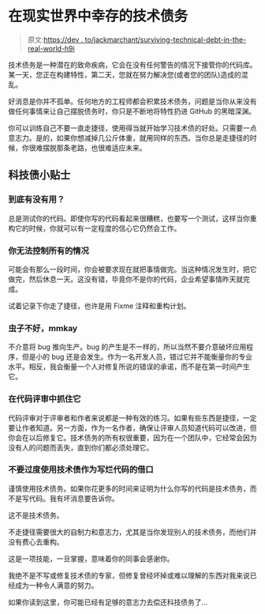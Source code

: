 # 在现实世界中幸存的技术债务

> 原文:[https://dev . to/jackmarchant/surviving-technical-debt-in-the-real-world-h9i](https://dev.to/jackmarchant/surviving-technical-debt-in-the-real-world-h9i)

技术债务是一种潜在的致命疾病，它会在没有任何警告的情况下接管你的代码库。某一天，您正在构建特性，第二天，您就在努力解决您(或者您的团队)造成的混乱。

好消息是你并不孤单。任何地方的工程师都会积累技术债务，问题是当你从来没有做任何事情来让自己摆脱债务时，你只是不断地将特性扔进 GitHub 的黑暗深渊。

你可以训练自己不要一直走捷径，使用得当就开始学习技术债的好处。只需要一点意志力。是的，如果你想减掉几公斤体重，就用同样的东西。当你总是走捷径的时候，你很难摆脱那条老路，也很难适应未来。

## 科技债小贴士

### 到底有没有用？

总是测试你的代码。即使你写的代码看起来很糟糕，也要写一个测试，这样当你重构它的时候，你就可以有一定程度的信心它仍然会工作。

### 你无法控制所有的情况

可能会有那么一段时间，你会被要求现在就把事情做完。当这种情况发生时，把它做完，然后休息一天。这没有错，毕竟你不是你的代码，企业希望事情昨天就完成。

试着记录下你走了捷径，也许是用 Fixme 注释和重构计划。

### 虫子不好，mmkay

不介意将 bug 推向生产。bug 的产生是不一样的，所以当然不要介意破坏应用程序，但是小的 bug 还是会发生。作为一名开发人员，错过它并不能衡量你的专业水平。相反，我会衡量一个人对修复所说的错误的承诺，而不是在第一时间产生它。

### 在代码评审中抓住它

代码评审对于评审者和作者来说都是一种有效的练习。如果有些东西是捷径，一定要让作者知道。另一方面，作为一名作者，确保让评审人员知道代码可以改进，但你会在以后修复它。技术债务的所有权很重要，因为在一个团队中，它经常会因为没有人的问题而丢失，直到你们都必须处理它。

### 不要过度使用技术债作为写烂代码的借口

谨慎使用技术债务。如果你花更多的时间来证明为什么你写的代码是技术债务，而不是写代码。我有坏消息要告诉你。

这不是技术债务。

不走捷径需要很大的自制力和意志力，尤其是当你发现别人的技术债务，而他们并没有费心去重构。

这是一项技能，一旦掌握，意味着你的同事会感谢你。

我绝不是不写或修复技术债的专家，但修复曾经坏掉或难以理解的东西对我来说已经成为一种令人满意的努力。

如果你读到这里，你可能已经有足够的意志力去偿还科技债务了…